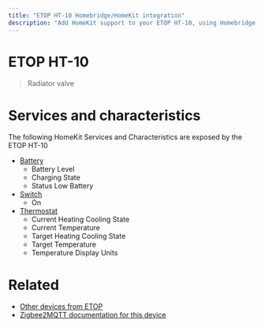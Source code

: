 ```yaml
---
title: "ETOP HT-10 Homebridge/HomeKit integration"
description: "Add HomeKit support to your ETOP HT-10, using Homebridge, Zigbee2MQTT and homebridge-z2m."
---
```

<!---
This file has been GENERATED using src/docgen/docgen.ts
DO NOT EDIT THIS FILE MANUALLY!
-->
# ETOP HT-10
> Radiator valve


# Services and characteristics
The following HomeKit Services and Characteristics are exposed by
the ETOP HT-10

* [Battery](../../battery.md)
  * Battery Level
  * Charging State
  * Status Low Battery
* [Switch](../../switch.md)
  * On
* [Thermostat](../../climate.md)
  * Current Heating Cooling State
  * Current Temperature
  * Target Heating Cooling State
  * Target Temperature
  * Temperature Display Units


# Related
* [Other devices from ETOP](../index.md#etop)
* [Zigbee2MQTT documentation for this device](https://www.zigbee2mqtt.io/devices/HT-10.html)